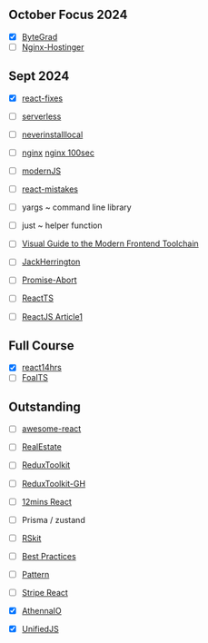 October Focus 2024
---
- [x] [ByteGrad](https://www.youtube.com/watch?v=Qdkg_mrniLk&list=PLK5U0tyd34tBYZ1L6rplNfFNNQPwgCRR0&index=1)
- [ ] [Nginx-Hostinger](https://www.youtube.com/watch?v=vwSlYG7hFk0)

Sept 2024
---
- [x] [react-fixes](https://youtu.be/4k6Xgjqkad4)
- [ ] [serverless](https://www.youtube.com/watch?v=cw34KMPSt4k)
- [ ] [neverinstalllocal](https://www.youtube.com/watch?v=J0NuOlA2xDc)
- [ ] [nginx](https://www.youtube.com/watch?v=iInUBOVeBCc) [nginx 100sec](https://www.youtube.com/watch?v=JKxlsvZXG7c)
- [ ] [modernJS](https://www.youtube.com/watch?v=a941B7g3fv8&list=PL4cUxeGkcC9jx2TTZk3IGWKSbtugYdrlu&index=5)
- [ ] [react-mistakes](https://www.youtube.com/watch?v=oc_TNtCe2sY&t=457s)
- [ ] yargs ~ command line library
- [ ] just ~ helper function
- [ ] [Visual Guide to the Modern Frontend Toolchain](https://www.youtube.com/watch?v=M_edImKoEt8)
- [ ] [JackHerrington](https://www.youtube.com/watch?v=LKVHFHJsiO0&list=PLNqp92_EXZBJ4CBroxVBJEpAXoz1g-naZ&index=19)
- [ ] [Promise-Abort](https://www.youtube.com/watch?v=MBlZ8Wzkbi4)
- [ ] [ReactTS](https://www.youtube.com/watch?v=665UnOGx3Pg)
- [ ] [ReactJS Article1](https://medium.com/inforwaves-blogs/how-to-setup-redux-toolkit-in-next-js-app-router-82bde47fb863)


Full Course
---
- [x] [react14hrs](https://www.youtube.com/watch?v=dz458ZkBMak)
- [ ] [FoalTS](https://www.youtube.com/watch?v=Sev1fv7OzZc&list=PLY6oTPmKnKbY6v7zR9h1INfywh-qFLSQ_&index=9)

Outstanding
---
- [ ] [awesome-react](https://github.com/enaqx/awesome-react)
- [ ] [RealEstate](https://github.com/vahid-nejad/NextJS-RealEstate-Clone)
- [ ] [ReduxToolkit](https://www.youtube.com/watch?v=EqbwHO6Vgbg)
- [ ] [ReduxToolkit-GH](https://github.com/ShakyaCW/Redux-Toolkit-Setup-in-Next.js/blob/master/src/app/page.tsx)
- [ ] [12mins React](https://www.youtube.com/watch?v=wIyHSOugGGw)
- [ ] Prisma / zustand
- [ ] [RSkit](https://github.com/kriasoft/react-starter-kit)
- [ ] [Best Practices](https://www.youtube.com/watch?v=5r25Y9Vg2P4)
- [ ] [Pattern](https://www.youtube.com/watch?v=YMAwgRwjEOQ)
- [ ] [Stripe React](https://www.youtube.com/watch?v=a_IChczvv3Q)
- [x] [AthennaIO](https://github.com/AthennaIO)
- [x] [UnifiedJS](https://github.com/unjs)

